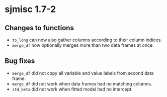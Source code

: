 # sjmisc 1.7-2

## Changes to functions

* `to_long` can now also gather columns according to their column indices.
* `merge_df` now optionally merges more than two data frames at once.

## Bug fixes

* `merge_df` did not copy all variable and value labels from second data frame.
* `merge_df` did not work when data frames had no matching columns.
* `std_beta` did not work when fitted model had no intercept.

